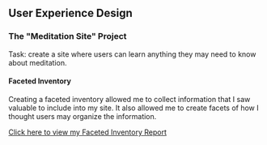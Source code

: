 User Experience Design
--- 
### The "Meditation Site" Project

Task: create a site where users can learn anything they may need to know about meditation. 

#### Faceted Inventory 
Creating a faceted inventory allowed me to collect information that I saw valuable to include into my site. It also allowed me to create facets of how I thought users may organize the information. 

<a href="https://docs.google.com/document/d/1gDLCmK5tqD5_iaDKRjCWKcSGtyqeFSod7e0sXQRj9Tk/edit?usp=sharing">
Click here to view my Faceted Inventory Report
